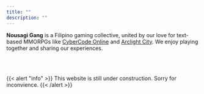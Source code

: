 ```yaml
---
title: ""
description: ""
---
```


**Nousagi Gang** is a Filipino gaming collective, united by our love for text-based MMORPGs like [CyberCode Online](https://cybercodeonline.com) and [Arclight City](https://arclightcity.net). We enjoy playing together and sharing our experiences.

<br>
<br>

{{< alert "info" >}}
  This website is still under construction. Sorry for inconvience.
{{< /alert >}}

<!-- Location(s):
- CyberCode Online
- Arclight City -->
